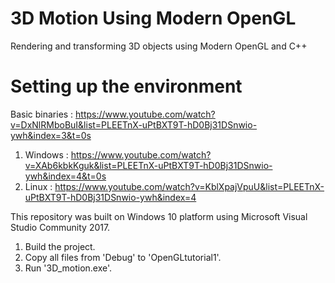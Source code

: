 # 3D Motion Using Modern OpenGL
Rendering and transforming 3D objects using Modern OpenGL and C++

# Setting up the environment
Basic binaries : https://www.youtube.com/watch?v=DxNlRMboBuI&list=PLEETnX-uPtBXT9T-hD0Bj31DSnwio-ywh&index=3&t=0s
1. Windows : https://www.youtube.com/watch?v=XAb6kbkKguk&list=PLEETnX-uPtBXT9T-hD0Bj31DSnwio-ywh&index=4&t=0s
2. Linux : https://www.youtube.com/watch?v=KblXpajVpuU&list=PLEETnX-uPtBXT9T-hD0Bj31DSnwio-ywh&index=4

 This repository was built on Windows 10 platform using Microsoft Visual Studio Community 2017.
 
 1. Build the project.
 2. Copy all files from 'Debug\' to 'OpenGLtutorial1\'.
 3. Run '3D_motion.exe'.
